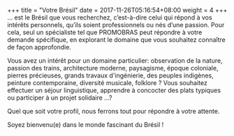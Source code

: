 +++
title = "Votre Brésil"
date = 2017-11-26T05:16:54+08:00
weight = 4
+++
… est le Brésil que vous recherchez, c’est-à-dire celui qui répond à vos intérêts personnels, qu’ils soient professionnels ou nés d’une passion. Pour cela, seul un spécialiste tel que PROMOBRAS peut répondre à votre demande spécifique, en explorant le domaine que vous souhaitez connaître de façon approfondie.

Vous avez un intérêt pour un domaine particulier: observation de la nature, passion des trains, architecture moderne, paysagisme, époque coloniale, pierres précieuses, grands travaux d'ingénierie, des peuples indigènes, peinture contemporaine, diversité musicale, folklore ?
Vous souhaitez effectuer un séjour linguistique, apprendre à concocter des plats typiques ou participer à un projet solidaire …?

Quel que soit votre profil, nous ferrons tout pour répondre à votre attente.

Soyez bienvenu(e) dans le monde fascinant du Brésil !
